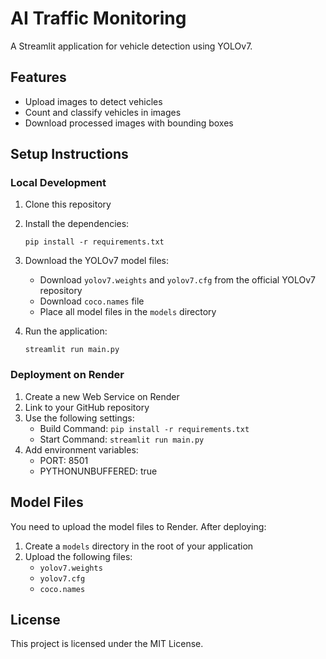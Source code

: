 # AI Traffic Monitoring

A Streamlit application for vehicle detection using YOLOv7.

## Features

- Upload images to detect vehicles
- Count and classify vehicles in images
- Download processed images with bounding boxes

## Setup Instructions

### Local Development

1. Clone this repository
2. Install the dependencies:
   ```
   pip install -r requirements.txt
   ```
3. Download the YOLOv7 model files:
   - Download `yolov7.weights` and `yolov7.cfg` from the official YOLOv7 repository
   - Download `coco.names` file
   - Place all model files in the `models` directory

4. Run the application:
   ```
   streamlit run main.py
   ```

### Deployment on Render

1. Create a new Web Service on Render
2. Link to your GitHub repository
3. Use the following settings:
   - Build Command: `pip install -r requirements.txt`
   - Start Command: `streamlit run main.py`
4. Add environment variables:
   - PORT: 8501
   - PYTHONUNBUFFERED: true

## Model Files

You need to upload the model files to Render. After deploying:

1. Create a `models` directory in the root of your application
2. Upload the following files:
   - `yolov7.weights`
   - `yolov7.cfg`
   - `coco.names`

## License

This project is licensed under the MIT License. 